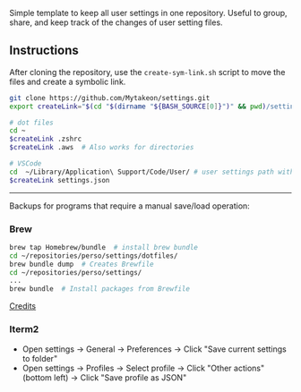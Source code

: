 Simple template to keep all user settings in one repository. Useful to group, share, and keep track of the changes of user setting files.

## Instructions
After cloning the repository, use the `create-sym-link.sh` script to move the files and create a symbolic link.
```bash 
git clone https://github.com/Mytakeon/settings.git
export createLink="$(cd "$(dirname "${BASH_SOURCE[0]}")" && pwd)/settings/create-sym-link.sh"

# dot files
cd ~ 
$createLink .zshrc
$createLink .aws  # Also works for directories

# VSCode
cd  ~/Library/Application\ Support/Code/User/ # user settings path with default installation
$createLink settings.json
```
---
Backups for programs that require a manual save/load operation:
### Brew

```bash
brew tap Homebrew/bundle  # install brew bundle
cd ~/repositories/perso/settings/dotfiles/
brew bundle dump  # Creates Brewfile
cd ~/repositories/perso/settings/
...
brew bundle  # Install packages from Brewfile
```

[Credits](https://tomlankhorst.nl/brew-bundle-restore-backup/)


### Iterm2

* Open settings -> General -> Preferences -> Click "Save current settings to folder"
* Open settings -> Profiles -> Select profile -> Click "Other actions" (bottom left) -> Click "Save profile as JSON"